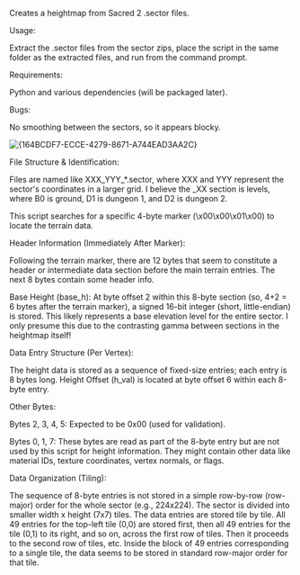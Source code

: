 Creates a heightmap from Sacred 2 .sector files. 

Usage: 

Extract the .sector files from the sector zips, place the script in the same folder as the extracted files, and run from the command prompt. 

Requirements:

Python and various dependencies (will be packaged later).

Bugs: 

No smoothing between the sectors, so it appears blocky. 

![{164BCDF7-ECCE-4279-8671-A744EAD3AA2C}](https://github.com/user-attachments/assets/17c76a41-d128-4d9f-8323-3d4478857415)



File Structure & Identification:

Files are named like XXX_YYY_*.sector, where XXX and YYY represent the sector's coordinates in a larger grid. I believe the _XX section is levels, where B0 is ground, D1 is dungeon 1, and D2 is dungeon 2. 

This script searches for a specific 4-byte marker (\x00\x00\x01\x00) to locate the terrain data.

Header Information (Immediately After Marker):

Following the terrain marker, there are 12 bytes that seem to constitute a header or intermediate data section before the main terrain entries. The next 8 bytes contain some header info.

Base Height (base_h): At byte offset 2 within this 8-byte section (so, 4+2 = 6 bytes after the terrain marker), a signed 16-bit integer (short, little-endian) is stored. This likely represents a base elevation level for the entire sector. I only presume this due to the contrasting gamma between sections in the heightmap itself!

Data Entry Structure (Per Vertex):

The height data is stored as a sequence of fixed-size entries; each entry is 8 bytes long. Height Offset (h_val) is located at byte offset 6 within each 8-byte entry.

Other Bytes:

Bytes 2, 3, 4, 5: Expected to be 0x00 (used for validation).

Bytes 0, 1, 7: These bytes are read as part of the 8-byte entry but are not used by this script for height information. They might contain other data like material IDs, texture coordinates, vertex normals, or flags.

Data Organization (Tiling):

The sequence of 8-byte entries is not stored in a simple row-by-row (row-major) order for the whole sector (e.g., 224x224). The sector is divided into smaller width x height (7x7) tiles. The data entries are stored tile by tile. All 49 entries for the top-left tile (0,0) are stored first, then all 49 entries for the tile (0,1) to its right, and so on, across the first row of tiles. Then it proceeds to the second row of tiles, etc. Inside the block of 49 entries corresponding to a single tile, the data seems to be stored in standard row-major order for that tile.
